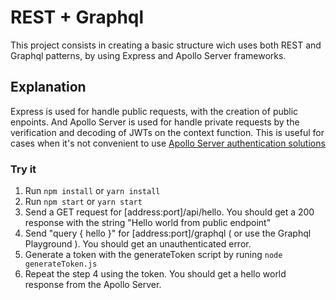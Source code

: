 # REST + Graphql
This project consists in creating a basic structure wich uses both REST and Graphql patterns, by using Express and Apollo Server frameworks.

## Explanation
Express is used for handle public requests, with the creation of public enpoints. And Apollo Server is used for handle private requests by the verification and decoding of JWTs on the context function. This is useful for cases when it's not convenient to use [Apollo Server authentication solutions](https://www.apollographql.com/docs/apollo-server/features/authentication/) 

### Try it
1. Run `npm install` or `yarn install`
2. Run `npm start` or `yarn start`
3. Send a GET request for [address:port]/api/hello. You should get a 200 response with the string "Hello world from public endpoint"
4. Send "query { hello }" for [address:port]/graphql ( or use the Graphql Playground ). You should get an unauthenticated error.
5. Generate a token with the generateToken script by runing `node generateToken.js`
6. Repeat the step 4 using the token. You should get a hello world response from the Apollo Server.
